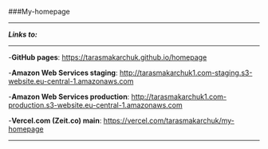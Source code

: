 ###My-homepage
** **
***Links to:***
** **
-**GitHub pages**: https://tarasmakarchuk.github.io/homepage

-**Amazon Web Services staging**: http://tarasmakarchuk1.com-staging.s3-website.eu-central-1.amazonaws.com

-**Amazon Web Services production**: http://tarasmakarchuk1.com-production.s3-website.eu-central-1.amazonaws.com

-**Vercel.com (Zeit.co) main**: https://vercel.com/tarasmakarchuk/my-homepage
** **
